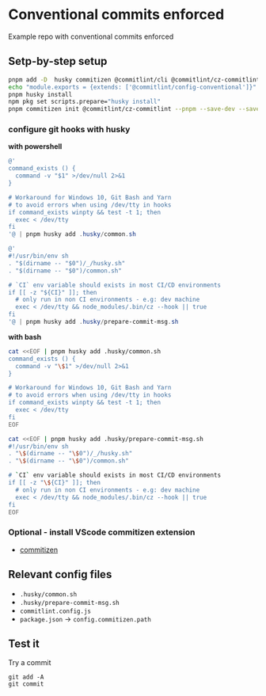 # Conventional commits enforced

Example repo with conventional commits enforced

## Setp-by-step setup

```bash
pnpm add -D  husky commitizen @commitlint/cli @commitlint/cz-commitlint @commitlint/config-conventional
echo "module.exports = {extends: ['@commitlint/config-conventional']}" > commitlint.config.js
pnpm husky install
npm pkg set scripts.prepare="husky install"
pnpm commitizen init @commitlint/cz-commitlint --pnpm --save-dev --save-exact
```

### configure git hooks with husky

**with powershell**

```powershell
@'
command_exists () {
  command -v "$1" >/dev/null 2>&1
}

# Workaround for Windows 10, Git Bash and Yarn
# to avoid errors when using /dev/tty in hooks
if command_exists winpty && test -t 1; then
  exec < /dev/tty
fi
'@ | pnpm husky add .husky/common.sh
```

```powershell
@'
#!/usr/bin/env sh
. "$(dirname -- "$0")/_/husky.sh"
. "$(dirname -- "$0")/common.sh"

# `CI` env variable should exists in most CI/CD environments
if [[ -z "${CI}" ]]; then
  # only run in non CI environments - e.g: dev machine
  exec < /dev/tty && node_modules/.bin/cz --hook || true
fi
'@ | pnpm husky add .husky/prepare-commit-msg.sh
```

**with bash**

```bash
cat <<EOF | pnpm husky add .husky/common.sh
command_exists () {
  command -v "\$1" >/dev/null 2>&1
}

# Workaround for Windows 10, Git Bash and Yarn
# to avoid errors when using /dev/tty in hooks
if command_exists winpty && test -t 1; then
  exec < /dev/tty
fi
EOF
```

```bash
cat <<EOF | pnpm husky add .husky/prepare-commit-msg.sh
#!/usr/bin/env sh
. "\$(dirname -- "\$0")/_/husky.sh"
. "\$(dirname -- "\$0")/common.sh"

# `CI` env variable should exists in most CI/CD environments
if [[ -z "\${CI}" ]]; then
  # only run in non CI environments - e.g: dev machine
  exec < /dev/tty && node_modules/.bin/cz --hook || true
fi
EOF
```

### Optional - install VScode commitizen extension

- [commitizen](https://marketplace.visualstudio.com/items?itemName=KnisterPeter.vscode-commitizen)

## Relevant config files

- `.husky/common.sh`
- `.husky/prepare-commit-msg.sh`
- `commitlint.config.js`
- `package.json` -> `config.commitizen.path`

## Test it

Try a commit

```
git add -A
git commit
```
